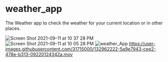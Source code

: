 # weather_app

 The Weather app to check the weather for your current location or in other places.

![Screen Shot 2021-09-11 at 10 37 28 PM](https://user-images.githubusercontent.com/31715000/132962246-dce128f3-1815-41aa-930f-3beabdab4aa7.png)
![Screen Shot 2021-09-11 at 10 05 28 PM](https://user-images.githubusercontent.com/31715000/132962252-522c49a2-a596-42ba-a8f7-a88eb62219ab.png)
![weather_App](https://user-images.githubusercontent.com/31715000/132962258-4e16326a-e540-4a36-9c94-1547e17c2b19.jpeg)
https://user-images.githubusercontent.com/31715000/132962222-5a9e7943-cee2-478e-b313-09220124342a.mov